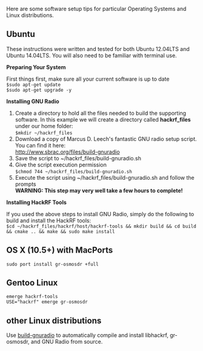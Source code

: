 Here are some software setup tips for particular Operating Systems and Linux distributions.

## Ubuntu

These instructions were written and tested for both Ubuntu 12.04LTS and Ubuntu 14.04LTS.  You will also need to be familiar with terminal use.

**Preparing Your System**

First things first, make sure all your current software is up to date<br>
`$sudo apt-get update`<br>
`$sudo apt-get upgrade -y`

**Installing GNU Radio**

1. Create a directory to hold all the files needed to build the supporting software. In this example we will create a directory called **hackrf_files** under our home folder:<br>
`$mkdir ~/hackrf_files`
2. Download a copy of Marcus D. Leech's fantastic GNU radio setup script.  You can find it here:<br> http://www.sbrac.org/files/build-gnuradio
3. Save the script to ~/hackrf_files/build-gnuradio.sh
4. Give the script execution permission<br>
`$chmod 744 ~/hackrf_files/build-gnuradio.sh`
5. Execute the script using ~/hackrf_files/build-gnuradio.sh and follow the prompts<br>**WARNING: This step may very well take a few hours to complete!**

**Installing HackRF Tools**

If you used the above steps to install GNU Radio, simply do the following to build and install the HackRF tools:<br>
`$cd ~/hackrf_files/hackrf/host/hackrf-tools && mkdir build && cd build && cmake .. && make && sudo make install`

## OS X (10.5+) with MacPorts

```
sudo port install gr-osmosdr +full
```

## Gentoo Linux

```
emerge hackrf-tools
USE="hackrf" emerge gr-osmosdr
```

## other Linux distributions

Use [build-gnuradio](http://gnuradio.org/redmine/projects/gnuradio/wiki/InstallingGR#Using-the-build-gnuradio-script) to automatically compile and install libhackrf, gr-osmosdr, and GNU Radio from source.